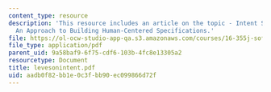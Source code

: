 ```yaml
---
content_type: resource
description: 'This resource includes an article on the topic - Intent Specifications:
  An Approach to Building Human-Centered Specifications.'
file: https://ol-ocw-studio-app-qa.s3.amazonaws.com/courses/16-355j-software-engineering-concepts-fall-2005/aadb0f82bb1e0c3fbb90ec099866d72f_levesonintent.pdf
file_type: application/pdf
parent_uid: 9a58baf9-6f75-cdf6-103b-4fc8e13305a2
resourcetype: Document
title: levesonintent.pdf
uid: aadb0f82-bb1e-0c3f-bb90-ec099866d72f
---
```

